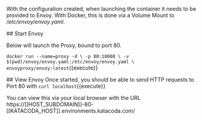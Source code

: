 With the configuration created, when launching the container it needs to be provided to Envoy. With Docker, this is done via a Volume Mount to */etc/envoy/envoy.yaml*.

## Start Envoy 

Below will launch the Proxy, bound to port 80.

`docker run --name=proxy -d \
  -p 80:10000 \
  -v $(pwd)/envoy/envoy.yaml:/etc/envoy/envoy.yaml \
  envoyproxy/envoy:latest`{{execute}}

## View Envoy
Once started, you should be able to send HTTP requests to Port 80 with `curl localhost`{{execute}}

You can view this via your local browser with the URL https://[[HOST_SUBDOMAIN]]-80-[[KATACODA_HOST]].environments.katacoda.com/
